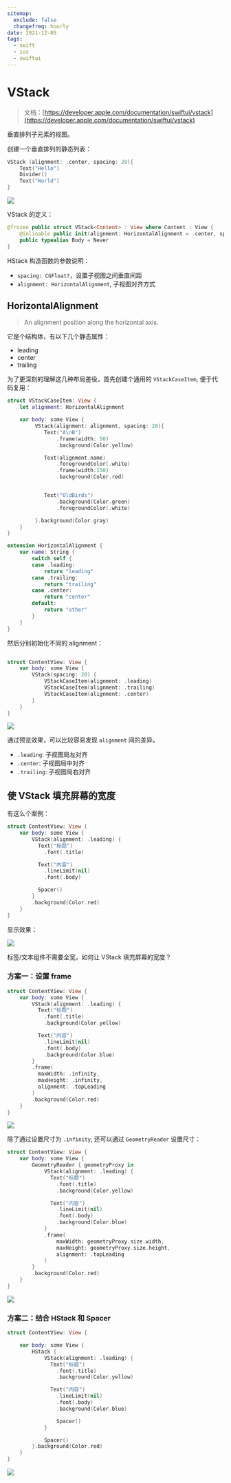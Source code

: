 ```yaml
---
sitemap:
  exclude: false
  changefreq: hourly
date: 2021-12-05
tags:
  - swift
  - ios
  - swiftui
---
```


# VStack

> 文档：[https://developer.apple.com/documentation/swiftui/vstack](https://developer.apple.com/documentation/swiftui/vstack)

垂直排列子元素的视图。

创建一个垂直排列的静态列表：

```swift
VStack (alignment: .center, spacing: 20){
    Text("Hello")
    Divider()
    Text("World")
}
```

![](http://blog.oldbird.run/mweb/16255374287716.jpg)

VStack 的定义：

```swift
@frozen public struct VStack<Content> : View where Content : View {
    @inlinable public init(alignment: HorizontalAlignment = .center, spacing: CGFloat? = nil, @ViewBuilder content: () -> Content)
    public typealias Body = Never
}
```

HStack 构造函数的参数说明：

- `spacing: CGFloat?`，设置子视图之间垂直间距
- `alignment: HorizontalAlignment`, 子视图对齐方式

## HorizontalAlignment

> An alignment position along the horizontal axis.

它是个结构体，有以下几个静态属性：

- leading
- center
- trailing

为了更深刻的理解这几种布局差役，首先创建个通用的 `VStackCaseItem`, 便于代码复用：

```swift
struct VStackCaseItem: View {
    let alignment: HorizontalAlignment

    var body: some View {
         VStack(alignment: alignment, spacing: 20){
            Text("A\nB")
                .frame(width: 50)
                .background(Color.yellow)

            Text(alignment.name)
                .foregroundColor(.white)
                .frame(width:150)
                .background(Color.red)


            Text("OldBirds")
                .background(Color.green)
                .foregroundColor(.white)

         }.background(Color.gray)
    }
}

extension HorizontalAlignment {
    var name: String {
        switch self {
        case .leading:
            return "leading"
        case .trailing:
            return "trailing"
        case .center:
            return "center"
        default:
            return "other"
        }
    }
}
```

然后分别初始化不同的 alignment：

```swift

struct ContentView: View {
    var body: some View {
        VStack(spacing: 20) {
            VStackCaseItem(alignment: .leading)
            VStackCaseItem(alignment: .trailing)
            VStackCaseItem(alignment: .center)
        }
    }
}
```

![](https://blog.loveli.site/mweb/Screen%20Shot%202021-07-07%20at%209.22.08%20AM.png)

通过预览效果，可以比较容易发现 `alignment` 间的差异。

- `.leading`: 子视图局左对齐
- `.center`: 子视图局中对齐
- `.trailing`: 子视图局右对齐

## 使 VStack 填充屏幕的宽度

有这么个案例：

```swift
struct ContentView: View {
    var body: some View {
        VStack(alignment: .leading) {
          Text("标题")
            .font(.title)

          Text("内容")
            .lineLimit(nil)
            .font(.body)

          Spacer()
        }
        .background(Color.red)
    }
}
```

显示效果：

![](http://blog.oldbird.run/mweb/16256254805070.jpg)

标签/文本组件不需要全宽，如何让 VStack 填充屏幕的宽度？

### 方案一：设置 frame

```swift
struct ContentView: View {
    var body: some View {
        VStack(alignment: .leading) {
          Text("标题")
            .font(.title)
            .background(Color.yellow)

          Text("内容")
            .lineLimit(nil)
            .font(.body)
            .background(Color.blue)
        }
        .frame(
          maxWidth: .infinity,
          maxHeight: .infinity,
          alignment: .topLeading
        )
        .background(Color.red)
    }
}
```

![](http://blog.oldbird.run/mweb/16256261587910.jpg)

除了通过设置尺寸为 `.infinity`, 还可以通过 `GeometryReader` 设置尺寸：

```swift
struct ContentView: View {
    var body: some View {
        GeometryReader { geometryProxy in
            VStack(alignment: .leading) {
              Text("标题")
                .font(.title)
                .background(Color.yellow)

              Text("内容")
                .lineLimit(nil)
                .font(.body)
                .background(Color.blue)
            }
            .frame(
                maxWidth: geometryProxy.size.width,
                maxHeight: geometryProxy.size.height,
                alignment: .topLeading
            )
        }
        .background(Color.red)
    }
}
```

![](http://blog.oldbird.run/mweb/16256264169659.jpg)

### 方案二：结合 HStack 和 Spacer

```swift
struct ContentView: View {

    var body: some View {
        HStack {
            VStack(alignment: .leading) {
              Text("标题")
                .font(.title)
                .background(Color.yellow)

              Text("内容")
                .lineLimit(nil)
                .font(.body)
                .background(Color.blue)

                Spacer()
            }

            Spacer()
        }.background(Color.red)
    }
}
```

![](http://blog.oldbird.run/mweb/16256266738969.jpg)
